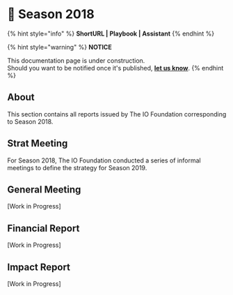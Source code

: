 # 🍃 Season 2018

{% hint style="info" %}
**ShortURL | Playbook | Assistant**
{% endhint %}

{% hint style="warning" %}
**NOTICE**

This documentation page is under construction.\
Should you want to be notified once it's published, [**let us know**](https://tiof.click/TIOFTarianUpdatesService).
{% endhint %}

## About

This section contains all reports issued by The IO Foundation corresponding to Season 2018.

## Strat Meeting

For Season 2018, The IO Foundation conducted a series of informal meetings to define the strategy for Season 2019.

## General Meeting

\[Work in Progress]

## Financial Report

\[Work in Progress]

## Impact Report

\[Work in Progress]
